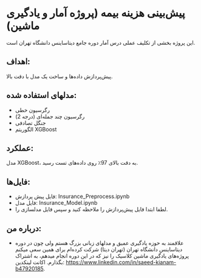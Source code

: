 # پیش‌بینی هزینه بیمه (پروژه آمار و یادگیری ماشین)
این پروژه بخشی از تکلیف عملی درس آمار دوره جامع دیتاساینس دانشگاه تهران است.

## اهداف:
پیش‌پردازش داده‌ها و ساخت یک مدل با دقت بالا.
## مدلهای استفاده شده:
- رگرسیون خطی
- رگرسیون چند جمله‌ای (درجه 2)
- جنگل تصادفی
- الگوریتم XGBoost

## عملکرد:
مدل XGBoost، به دقت بالای 97٪ روی داده‌های تست رسید.

## فایل‌ها:
- فایل پیش پردازش: Insurance_Preprocess.ipynb
- فایل مدل: Insurance_Model.ipynb
- لطفا ابتدا فایل پیش‌پردازش را ملاحظه کنید و سپس فایل مدلسازی را.
   
## درباره من:
- علاقمند به حوزه یادگیری عمیق و مدلهای زبانی بزرگ هستم ولی چون در دوره دیتاساینس دانشگاه تهران (تهران دیتا) شرکت کرده‌ام برای همین سعی میکنم پروژه‌های یادگیری ماشین کلاسیک را نیز که در این دوره انجام میدهم، به اشتراک بگذارم. اکانت لینکدین: https://www.linkedin.com/in/saeed-kianam-b47920185.
